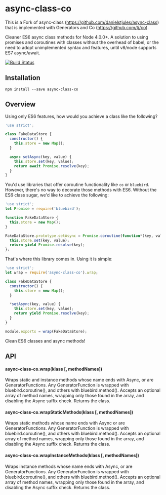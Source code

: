 # async-class-co

This is a Fork of async-class (https://github.com/danielstjules/async-class) that is implemented with Generators and Co (https://github.com/tj/co).

Cleaner ES6 async class methods for Node 4.0.0+. A solution to using promises
and coroutines with classes without the overhead of babel, or the need to adopt
unimplemented syntax and features, until v8/node supports ES7 async/await.

[![Build Status](https://travis-ci.org/viniciusps2/async-class-co.svg?branch=master)](https://travis-ci.org/viniciusps2/async-class-co)

## Installation

```
npm install --save async-class-co
```

## Overview

Using only ES6 features, how would you achieve a class like the following?

``` javascript
'use strict';

class FakeDataStore {
  constructor() {
    this.store = new Map();
  }

  async setAsync(key, value) {
    this.store.set(key, value);
    return await Promise.resolve(key);
  }
}
```

You'd use libraries that offer coroutine functionality like `co` or `bluebird`.
However, there's no way to decorate those methods with ES6. Without the ES6
class sugar, we'd like to achieve the following:

``` javascript
'use strict';
let Promise = require('bluebird');

function FakeDataStore {
  this.store = new Map();
}

FakeDataStore.prototype.setAsync = Promise.coroutine(function*(key, value) {
  this.store.set(key, value);
  return yield Promise.resolve(key);
};
```

That's where this library comes in. Using it is simple:

``` javascript
'use strict';
let wrap = require('async-class-co').wrap;

class FakeDataStore {
  constructor() {
    this.store = new Map();
  }

  *setAsync(key, value) {
    this.store.set(key, value);
    return yield Promise.resolve(key);
  }
}

module.exports = wrap(FakeDataStore);
```

Clean ES6 classes and async methods!

## API

#### async-class-co.wrap(klass [, methodNames])

Wraps static and instance methods whose name ends with Async, or are
GeneratorFunctions. Any GeneratorFunction is wrapped with
bluebird.coroutine(), and others with bluebird.method(). Accepts an optional
array of method names, wrapping only those found in the array, and disabling
the Async suffix check. Returns the class.

#### async-class-co.wrapStaticMethods(klass [, methodNames])

Wraps static methods whose name ends with Async or are GeneratorFunctions.
Any GeneratorFunction is wrapped with bluebird.coroutine(), and others with
bluebird.method(). Accepts an optional array of method names, wrapping only
those found in the array, and disabling the Async suffix check. Returns the
class.

#### async-class-co.wrapInstanceMethods(klass [, methodNames])

Wraps instance methods whose name ends with Async, or are GeneratorFunctions.
Any GeneratorFunction is wrapped with bluebird.coroutine(), and others with
bluebird.method(). Accepts an optional array of method names, wrapping only
those found in the array, and disabling the Async suffix check. Returns the
class.
